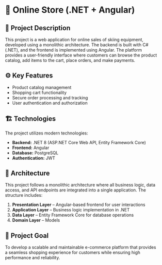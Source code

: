 # 🛒 Online Store (.NET + Angular)

## 📌 Project Description
This project is a web application for online sales of skiing equipment, developed using a monolithic architecture. The backend is built with C# (.NET), and the frontend is implemented using Angular. The platform provides a user-friendly interface where customers can browse the product catalog, add items to the cart, place orders, and make payments.

## ⚙️ Key Features
- Product catalog management
- Shopping cart functionality
- Secure order processing and tracking
- User authentication and authorization

## 🏗️ Technologies
The project utilizes modern technologies:
- **Backend:** .NET 8 (ASP.NET Core Web API, Entity Framework Core)
- **Frontend:** Angular
- **Database:** PostgreSQL
- **Authentication:** JWT

## 📂 Architecture
This project follows a monolithic architecture where all business logic, data access, and API endpoints are integrated into a single application. The structure includes:
1. **Presentation Layer** – Angular-based frontend for user interactions
2. **Application Layer** – Business logic implementation in .NET
3. **Data Layer** – Entity Framework Core for database operations
4. **Domain Layer** – Models

## 🎯 Project Goal
To develop a scalable and maintainable e-commerce platform that provides a seamless shopping experience for customers while ensuring high performance and reliability.
